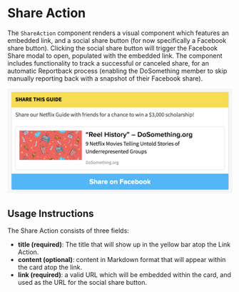 # Share Action

The `ShareAction` component renders a visual component which features an embedded link, and a social share button (for now specifically a Facebook share button). Clicking the social share button will trigger the Facebook Share modal to open, populated with the embedded link. The component includes functionality to track a successful or canceled share, for an automatic Reportback process (enabling the DoSomething member to skip manually reporting back with a snapshot of their Facebook share). 

![Share Action component](../_assets/share-action-component.png)  

## Usage Instructions
The Share Action consists of three fields:

- **title (required)**: The title that will show up in the yellow bar atop the Link Action.
- **content (optional)**: content in Markdown format that will appear within the card atop the link.
- **link (required)**: a valid URL which will be embedded within the card, and used as the URL for the social share button.

